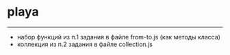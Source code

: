 # playa
---
 - набор функций из п.1 задания  в файле from-to.js (как методы класса)
 - коллекция из п.2 задания в файле collection.js
